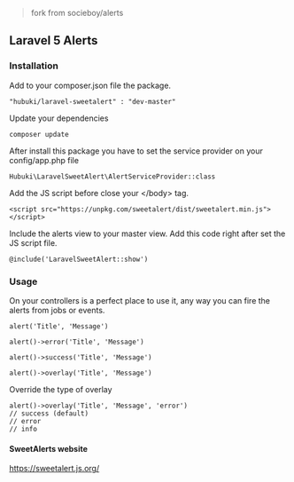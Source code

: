 > fork from socieboy/alerts

## Laravel 5 Alerts

### Installation

Add to your composer.json file the package.

```
"hubuki/laravel-sweetalert" : "dev-master"
```

Update your dependencies

```
composer update
```

After install this package you have to set the service provider on your config/app.php file

```
Hubuki\LaravelSweetAlert\AlertServiceProvider::class
```

[//]: # (Copy the required assets of SweetAlert to your public folder.)
[//]: # (Those assets would be place in the css and js respective directory.)

[//]: # (```)
[//]: # (php artisan vendor:publish --tag=alerts)
[//]: # (```)


[//]: # (Then in your master view add those styles and scripts.)
[//]: # (Put this style between the \<head\> \</head\> tags)
[//]: # (```)
[//]: # (<link rel="stylesheet" type="text/css" href="css/sweetalert.css">)
[//]: # (```)
Add the JS script before close your \</body\> tag.
```
<script src="https://unpkg.com/sweetalert/dist/sweetalert.min.js"></script>
```

Include the alerts view to your master view.
Add this code right after set the JS script file.
```
@include('LaravelSweetAlert::show')
```


### Usage

On your controllers is a perfect place to use it, any way you can fire the alerts from jobs or events.

```
alert('Title', 'Message')

alert()->error('Title', 'Message')

alert()->success('Title', 'Message')

alert()->overlay('Title', 'Message')
```

Override the type of overlay

```
alert()->overlay('Title', 'Message', 'error')
// success (default)
// error
// info
```


#### SweetAlerts website

https://sweetalert.js.org/


